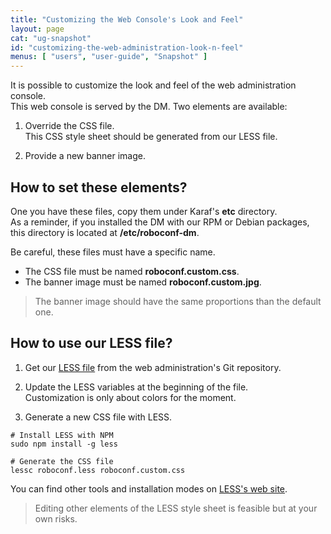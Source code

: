 ```yaml
---
title: "Customizing the Web Console's Look and Feel"
layout: page
cat: "ug-snapshot"
id: "customizing-the-web-administration-look-n-feel"
menus: [ "users", "user-guide", "Snapshot" ]
---
```


It is possible to customize the look and feel of the web administration console.  
This web console is served by the DM. Two elements are available:

1. Override the CSS file.  
This CSS style sheet should be generated from our LESS file.

2. Provide a new banner image.


## How to set these elements?

One you have these files, copy them under Karaf's **etc** directory.  
As a reminder, if you installed the DM with our RPM or Debian packages, this directory is located at
**/etc/roboconf-dm**.

Be careful, these files must have a specific name.

* The CSS file must be named **roboconf.custom.css**.
* The banner image must be named **roboconf.custom.jpg**.

> The banner image should have the same proportions than the default one.


## How to use our LESS file?

1. Get our [LESS file](https://github.com/roboconf/roboconf-web-administration/blob/master/src/roboconf.less) from the web administration's Git repository.
2. Update the LESS variables at the beginning of the file.  
Customization is only about colors for the moment.

3. Generate a new CSS file with LESS.  

```properties
# Install LESS with NPM
sudo npm install -g less

# Generate the CSS file
lessc roboconf.less roboconf.custom.css
```

You can find other tools and installation modes on [LESS's web site](http://lesscss.org).

> Editing other elements of the LESS style sheet is feasible but at your own risks.
